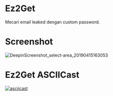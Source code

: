 # Ez2Get
Mecari email leaked dengan custom password.
# Screenshot
![DeepinScreenshot_select-area_20190415163053](https://user-images.githubusercontent.com/32659320/56122804-6fb2be00-5f9d-11e9-98a9-38320a4d59df.png)
<br>
# Ez2Get ASCIICast
[![asciicast](https://asciinema.org/a/240938.png)](https://asciinema.org/a/240938)
